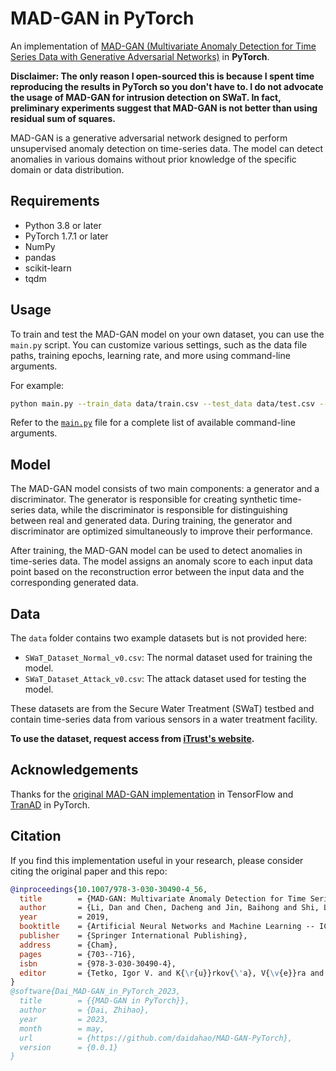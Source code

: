 # MAD-GAN in PyTorch

An implementation of [MAD-GAN (Multivariate Anomaly Detection for Time Series Data with Generative Adversarial Networks)](https://arxiv.org/pdf/1901.04997.pdf) in **PyTorch**.

**Disclaimer: The only reason I open-sourced this is because I spent time reproducing the results in PyTorch so you don't have to. I do not advocate the usage of MAD-GAN for intrusion detection on SWaT. In fact, preliminary experiments suggest that MAD-GAN is not better than using residual sum of squares.**

MAD-GAN is a generative adversarial network designed to perform unsupervised anomaly detection on time-series data. 
The model can detect anomalies in various domains without prior knowledge of the specific domain or data distribution.

## Requirements
- Python 3.8 or later
- PyTorch 1.7.1 or later
- NumPy
- pandas
- scikit-learn
- tqdm

## Usage

To train and test the MAD-GAN model on your own dataset, you can use the `main.py` script. You can customize various settings, such as the data file paths, training epochs, learning rate, and more using command-line arguments.

For example:
```sh
python main.py --train_data data/train.csv --test_data data/test.csv --train_epochs 100 --train_lr 1e-4
```

Refer to the [`main.py`](main.py) file for a complete list of available command-line arguments.

## Model

The MAD-GAN model consists of two main components: a generator and a discriminator. The generator is responsible for creating synthetic time-series data, while the discriminator is responsible for distinguishing between real and generated data. During training, the generator and discriminator are optimized simultaneously to improve their performance.

After training, the MAD-GAN model can be used to detect anomalies in time-series data. The model assigns an anomaly score to each input data point based on the reconstruction error between the input data and the corresponding generated data.

## Data

The `data` folder contains two example datasets but is not provided here:

- `SWaT_Dataset_Normal_v0.csv`: The normal dataset used for training the model.
- `SWaT_Dataset_Attack_v0.csv`: The attack dataset used for testing the model.

These datasets are from the Secure Water Treatment (SWaT) testbed and contain time-series data from various sensors in a water treatment facility.

**To use the dataset, request access from [iTrust's website](https://itrust.sutd.edu.sg/itrust-labs_datasets/).**

## Acknowledgements

Thanks for the [original MAD-GAN implementation](https://github.com/LiDan456/MAD-GANs) in TensorFlow and [TranAD](https://github.com/imperial-qore/TranAD) in PyTorch.

## Citation

If you find this implementation useful in your research, please consider citing the original paper and this repo:

```bibtex
@inproceedings{10.1007/978-3-030-30490-4_56,
  title        = {MAD-GAN: Multivariate Anomaly Detection for Time Series Data with Generative Adversarial Networks},
  author       = {Li, Dan and Chen, Dacheng and Jin, Baihong and Shi, Lei and Goh, Jonathan and Ng, See-Kiong},
  year         = 2019,
  booktitle    = {Artificial Neural Networks and Machine Learning -- ICANN 2019: Text and Time Series},
  publisher    = {Springer International Publishing},
  address      = {Cham},
  pages        = {703--716},
  isbn         = {978-3-030-30490-4},
  editor       = {Tetko, Igor V. and K{\r{u}}rkov{\'a}, V{\v{e}}ra and Karpov, Pavel and Theis, Fabian}
}
@software{Dai_MAD-GAN_in_PyTorch_2023,
  title        = {{MAD-GAN in PyTorch}},
  author       = {Dai, Zhihao},
  year         = 2023,
  month        = may,
  url          = {https://github.com/daidahao/MAD-GAN-PyTorch},
  version      = {0.0.1}
}
```